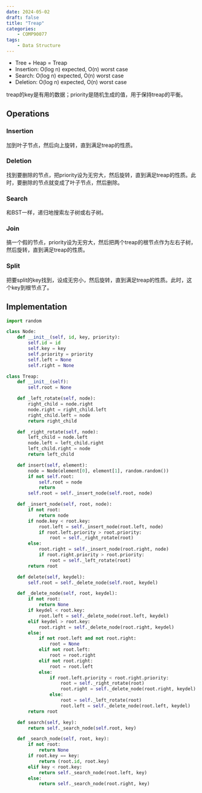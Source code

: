 ```yaml
---
date: 2024-05-02
draft: false
title: "Treap"
categories:
    - COMP90077
tags: 
    - Data Structure
---
```



- Tree + Heap = Treap
- Insertion: O(log n) expected, O(n) worst case
- Search: O(log n) expected, O(n) worst case
- Deletion: O(log n) expected, O(n) worst case

treap的key是有用的数据；priority是随机生成的值，用于保持treap的平衡。

## Operations

### Insertion

加到叶子节点，然后向上旋转，直到满足treap的性质。

### Deletion

找到要删除的节点，把priority设为无穷大，然后旋转，直到满足treap的性质。此时，要删除的节点就变成了叶子节点，然后删除。

### Search

和BST一样，递归地搜索左子树或右子树。

### Join

搞一个假的节点，priority设为无穷大，然后把两个treap的根节点作为左右子树，然后旋转，直到满足treap的性质。

### Split

把要split的key找到，设成无穷小，然后旋转，直到满足treap的性质。此时，这个key到根节点了。


## Implementation

```python
import random

class Node:
    def __init__(self, id, key, priority):
        self.id = id
        self.key = key
        self.priority = priority
        self.left = None
        self.right = None

class Treap:
    def __init__(self):
        self.root = None

    def _left_rotate(self, node):
        right_child = node.right
        node.right = right_child.left
        right_child.left = node
        return right_child

    def _right_rotate(self, node):
        left_child = node.left
        node.left = left_child.right
        left_child.right = node
        return left_child

    def insert(self, element):
        node = Node(element[0], element[1], random.random())
        if not self.root:
            self.root = node
            return
        self.root = self._insert_node(self.root, node)

    def _insert_node(self, root, node):
        if not root:
            return node
        if node.key < root.key:
            root.left = self._insert_node(root.left, node)
            if root.left.priority > root.priority:
                root = self._right_rotate(root)
        else:
            root.right = self._insert_node(root.right, node)
            if root.right.priority > root.priority:
                root = self._left_rotate(root)
        return root

    def delete(self, keydel):
        self.root = self._delete_node(self.root, keydel)

    def _delete_node(self, root, keydel):
        if not root:
            return None
        if keydel < root.key:
            root.left = self._delete_node(root.left, keydel)
        elif keydel > root.key:
            root.right = self._delete_node(root.right, keydel)
        else:
            if not root.left and not root.right:
                root = None
            elif not root.left:
                root = root.right
            elif not root.right:
                root = root.left
            else:
                if root.left.priority < root.right.priority:
                    root = self._right_rotate(root)
                    root.right = self._delete_node(root.right, keydel)
                else:
                    root = self._left_rotate(root)
                    root.left = self._delete_node(root.left, keydel)
        return root

    def search(self, key):
        return self._search_node(self.root, key)

    def _search_node(self, root, key):
        if not root:
            return None
        if root.key == key:
            return (root.id, root.key)
        elif key < root.key:
            return self._search_node(root.left, key)
        else:
            return self._search_node(root.right, key)